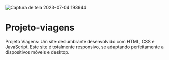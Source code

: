 ![Captura de tela 2023-07-04 193944](https://github.com/gabriel12lopes/Projeto-viagens/assets/130005862/1a788400-25d6-4196-9ee6-a39850454e16)
# Projeto-viagens
Projeto Viagens: Um site deslumbrante desenvolvido com HTML, CSS e JavaScript. Este site é totalmente responsivo, se adaptando perfeitamente a dispositivos móveis e desktop. 
